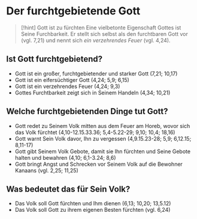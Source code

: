 # Der furchtgebietende Gott

> [!hint] Gott ist zu fürchten
> Eine vielbetonte Eigenschaft Gottes ist Seine Furchbarkeit. Er stellt sich selbst als den furchtbaren Gott vor (vgl. 7,21) und nennt sich *ein verzehrendes Feuer* (vgl. 4,24).

## Ist Gott furchtgebietend?

- Gott ist ein großer, furchtgebietender und starker Gott (7,21; 10,17)
- Gott ist ein eifersüchtiger Gott (4,24; 5,9; 6,15)
- Gott ist ein verzehrendes Feuer (4,24; 9,3)
- Gottes Furchtbarkeit zeigt sich in Seinem Handeln (4,34; 10,21)

## Welche furchtgebietenden Dinge tut Gott?

- Gott redet zu Seinem Volk mitten aus dem Feuer am Horeb, wovor sich das Volk fürchtet (4,10-12.15.33.36; 5,4-5.22-29; 9,10; 10,4; 18,16)
- Gott warnt Sein Volk davor, Ihn zu vergessen (4,9.15.23-28; 5,9; 6,12.15; 8,11-17)
- Gott gibt Seinem Volk Gebote, damit sie Ihn fürchten und Seine Gebote halten und bewahren (4,10; 6,1-3.24; 8,6)
- Gott bringt Angst und Schrecken vor Seinem Volk auf die Bewohner Kanaans (vgl. 2,25; 11,25)

## Was bedeutet das für Sein Volk?

- Das Volk soll Gott fürchten und Ihm dienen (6,13; 10,20; 13,5.12)
- Das Volk soll Gott zu ihrem eigenen Besten fürchten (vgl. 6,24)